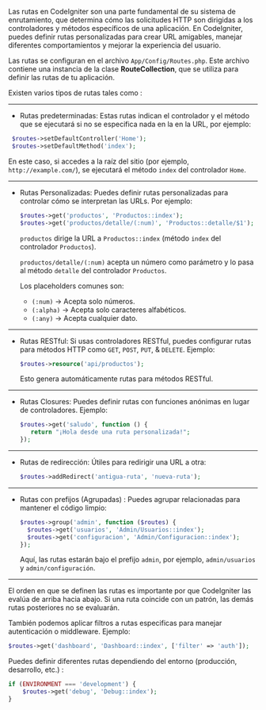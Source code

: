 Las rutas en CodeIgniter son una parte fundamental de su sistema de enrutamiento, que determina cómo las solicitudes HTTP son dirigidas a los controladores y métodos específicos de una aplicación. En CodeIgniter, puedes definir rutas personalizadas para crear URL amigables, manejar diferentes comportamientos y mejorar la experiencia del usuario.

Las rutas se configuran en el archivo `App/Config/Routes.php`. Este archivo contiene una instancia de la clase **RouteCollection**, que se utiliza para definir las rutas de tu aplicación.

Existen varios tipos de rutas tales como :

---

- Rutas predeterminadas: Estas rutas indican el controlador y el método que se ejecutará si no se especifica nada en la en la URL, por ejemplo:
  
```php
 $routes->setDefaultController('Home');
 $routes->setDefaultMethod('index');
```

   En este caso, si accedes a la raíz del sitio (por ejemplo, `http://example.com/`), se ejecutará el método `index` del controlador `Home`.

---

- Rutas Personalizadas: Puedes definir rutas personalizadas para controlar cómo se interpretan las URLs. Por ejemplo:
  
  ```php
  $routes->get('productos', 'Productos::index');
  $routes->get('productos/detalle/(:num)', 'Productos::detalle/$1');
  ```

  `productos` dirige la URL a `Productos::index` (método `index` del controlador `Productos`).
  
  `productos/detalle/(:num)` acepta un número como parámetro y lo pasa al método `detalle` del controlador `Productos`.
  
  Los placeholders comunes son:
  
  - `(:num)` -> Acepta solo números.
  - `(:alpha)` -> Acepta solo caracteres alfabéticos.
  - `(:any)` -> Acepta cualquier dato.

---

- Rutas RESTful: Si usas controladores RESTful, puedes configurar rutas para métodos HTTP como `GET`, `POST`, `PUT`, & `DELETE`. Ejemplo:
  
  ```php
  $routes->resource('api/productos');
  ```
  
  Esto genera automáticamente rutas para métodos RESTful.

---

- Rutas Closures: Puedes definir rutas con funciones anónimas en lugar de controladores. Ejemplo:
  
  ```php
  $routes->get('saludo', function () {
     return "¡Hola desde una ruta personalizada!";
  });  
  ```  
---

- Rutas de redirección: Útiles para redirigir una URL a otra:
  
  ```php
  $routes->addRedirect('antigua-ruta', 'nueva-ruta');
  ```

---

- Rutas con prefijos (Agrupadas) : Puedes agrupar relacionadas para mantener el código limpio:
  
  ```php
  $routes->group('admin', function ($routes) { 
	$routes->get('usuarios', 'Admin/Usuarios::index'); 
	$routes->get('configuracion', 'Admin/Configuracion::index'); 
  });
  ```
  
  Aquí, las rutas estarán bajo el prefijo `admin`, por ejemplo, `admin/usuarios` y `admin/configuración`. 
---

El orden en que se definen las rutas es importante por que CodeIgniter las evalúa de arriba hacia abajo. Si una ruta coincide con un patrón, las demás rutas posteriores no se evaluarán.

También podemos aplicar filtros a rutas especificas para manejar autenticación o middleware. Ejemplo:

```php
$routes->get('dashboard', 'Dashboard::index', ['filter' => 'auth']);
```

Puedes definir diferentes rutas dependiendo del entorno (producción, desarrollo, etc.) :

```php
if (ENVIRONMENT === 'development') {
    $routes->get('debug', 'Debug::index');
}
```
